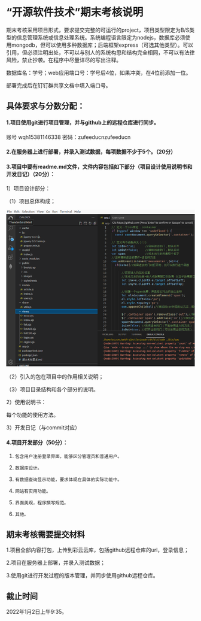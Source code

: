 # “开源软件技术”期末考核说明

期末考核采用项目形式，要求提交完整的可运行的project，项目类型限定为B/S类型的信息管理系统或信息处理系统。系统编程语言限定为nodejs，数据库必须使用mongodb，但可以使用多种数据库；后端框架express（可选其他类型）。可以引用，但必须注明出处，不可以与别人的系统构思和结构完全相同，不可以有法律风险，禁止抄袭。在程序中尽量详尽的写出注释。

数据库名：学号；web应用端口号：学号后4位，如果冲突，在4位前添加一位。

部署完成后在钉钉群共享文档中填入端口号。

## 具体要求与分数分配：

#### 1.项目使用git进行项目管理，并与github上的远程仓库进行同步。

账号 wqh15381146338   密码：zufeeducnzufeeducn



#### 2.在服务器上进行部署，并录入测试数据，每项数据不少于5个。（20分）

#### 3.项目中要有readme.md文件，文件内容包括如下部分（项目设计使用说明书和开发日记）（20分）：

1）项目设计部分：

（1）项目总体构成；

![image-20211225043912671](image-20211225043912671.png)

（2）引入的包在项目中的作用相关说明；



（3）项目目录结构和各个部分的说明。



2）使用说明书：

每个功能的使用方法。



3）开发日记（与commit对应）



#### 4.项目开发部分（50分）：

1)     包含用户注册登录界面，能够区分管理员和普通用户。

2)     数据库设计。

3)     有数据查询显示功能，要求体现在具体的实际功能中。

4)     网站有实用功能。

5)     界面美观，程序撰写规范。

6)     其他。

## 期末考核需要提交材料

1.项目全部内容打包，上传到彩云云库，包括github远程仓库的url，登录信息；

2.项目在服务器上部署，并录入测试数据；

3.使用git进行开发过程的版本管理，并同步使用github远程仓库。

## 截止时间

2022年1月2日上午9:35。